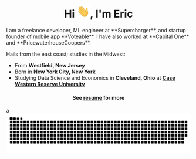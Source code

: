 
<div align="center">
    <h1 align="center">Hi <img width="35" src="https://github.com/1999AZZAR/1999AZZAR/blob/main/resources/img/waving.gif">, I'm Eric</h1>
</div>

<!-- New non-centered paragraph -->
<p>I am a freelance developer, ML engineer at **Supercharger**, and startup founder of mobile app **Voteable**. I have also worked at **Capital One** and **PricewaterhouseCoopers**.

Hails from the east coast; studies in the Midwest:
 - From **Westfield, New Jersey**
 - Born in **New York City, New York**
 - Studying Data Science and Economics in **Cleveland, Ohio** at <a href="https://case.edu/" target="_blank">**Case Western Reserve University**</a>
</p>
<h4 align="center">See <a href="https://github.com/ericelizes1/ericelizes1/blob/main/Eric%20Elizes%20_%20Resume.pdf" target="_blank">resume</a> for more</h4>a
<div align="center">
    <a href="https://1999azzar.github.io/1999AZZAR/">
        <img src="https://github.com/1999AZZAR/1999AZZAR/blob/main/resources/img/grid-snake.svg" alt="snake" />
    </a>
</div>
